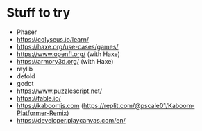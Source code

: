 # Stuff to try
- Phaser
- https://colyseus.io/learn/
- https://haxe.org/use-cases/games/
- https://www.openfl.org/ (with Haxe)
- https://armory3d.org/ (with Haxe)
- raylib
- defold
- godot
- https://www.puzzlescript.net/
- https://fable.io/
- https://kaboomjs.com (https://replit.com/@pscale01/Kaboom-Platformer-Remix)
- https://developer.playcanvas.com/en/



